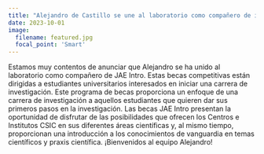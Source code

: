 ```yaml
---
title: "Alejandro de Castillo se une al laboratorio como compañero de introducción de JAE"
date: 2023-10-01
image:
  filename: featured.jpg
  focal_point: 'Smart'
---
```


 Estamos muy contentos de anunciar que Alejandro se ha unido al laboratorio como compañero de JAE Intro. Estas becas competitivas están dirigidas a estudiantes universitarios interesados en iniciar una carrera de investigación. Este programa de becas proporciona un enfoque de una carrera de investigación a aquellos estudiantes que quieren dar sus primeros pasos en la investigación. Las becas JAE Intro presentan la oportunidad de disfrutar de las posibilidades que ofrecen los Centros e Institutos CSIC en sus diferentes áreas científicas y, al mismo tiempo, proporcionan una introducción a los conocimientos de vanguardia en temas científicos y praxis científica. ¡Bienvenidos al equipo Alejandro!